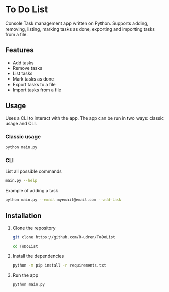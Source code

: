 # To Do List

Console Task management app written on Python. Supports adding, removing, listing, marking tasks as done, exporting and importing tasks from a file.

## Features

- Add tasks
- Remove tasks
- List tasks
- Mark tasks as done
- Export tasks to a file
- Import tasks from a file

## Usage

Uses a CLI to interact with the app. The app can be run in two ways: classic usage and CLI.

### Classic usage

```bash
python main.py
```

### CLI

List all possible commands

```bash
main.py --help
```

Example of adding a task

```bash
python main.py --email myemail@email.com --add-task
```

## Installation

1. Clone the repository

   ```bash
   git clone https://github.com/R-udren/ToDoList

   cd ToDoList
   ```

2. Install the dependencies
   ```bash
   python -m pip install -r requirements.txt
   ```
3. Run the app
   ```bash
   python main.py
   ```
